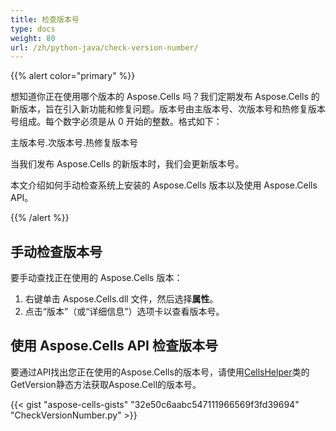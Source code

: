 ```yaml
---
title: 检查版本号
type: docs
weight: 80
url: /zh/python-java/check-version-number/
---
```


{{% alert color="primary" %}}

想知道你正在使用哪个版本的 Aspose.Cells 吗？我们定期发布 Aspose.Cells 的新版本，旨在引入新功能和修复问题。版本号由主版本号、次版本号和热修复版本号组成。每个数字必须是从 0 开始的整数。格式如下：

主版本号.次版本号.热修复版本号

当我们发布 Aspose.Cells 的新版本时，我们会更新版本号。

本文介绍如何手动检查系统上安装的 Aspose.Cells 版本以及使用 Aspose.Cells API。

{{% /alert %}}

## **手动检查版本号**

要手动查找正在使用的 Aspose.Cells 版本：

1. 右键单击 Aspose.Cells.dll 文件，然后选择**属性**。
1. 点击“版本”（或“详细信息”）选项卡以查看版本号。

## **使用 Aspose.Cells API 检查版本号**

要通过API找出您正在使用的Aspose.Cells的版本号，请使用[CellsHelper](https://reference.aspose.com/cells/python-java/asposecells.api/cellshelper)类的GetVersion静态方法获取Aspose.Cell的版本号。

{{< gist "aspose-cells-gists" "32e50c6aabc547111966569f3fd39694" "CheckVersionNumber.py" >}}
